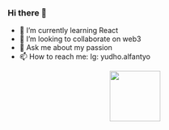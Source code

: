### Hi there 👋


- 🌱 I’m currently learning React
- 👯 I’m looking to collaborate on web3
- 💬 Ask me about my passion
- 📫 How to reach me: Ig: yudho.alfantyo

<div id="header" align="center">
  <img src="https://media.giphy.com/media/jdPMeyv9rn0hZHh8n9/giphy.gif" width="100"/>
</div>
